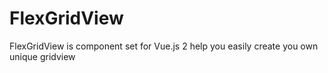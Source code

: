 # FlexGridView
FlexGridView is component set for Vue.js 2 help you easily create you own unique gridview
